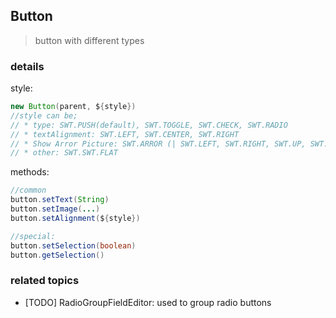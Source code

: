 ## Button
> button with different types

### details
style:

```java
new Button(parent, ${style})
//style can be;
// * type: SWT.PUSH(default), SWT.TOGGLE, SWT.CHECK, SWT.RADIO
// * textAlignment: SWT.LEFT, SWT.CENTER, SWT.RIGHT
// * Show Arror Picture: SWT.ARROR (| SWT.LEFT, SWT.RIGHT, SWT.UP, SWT.DOWN)
// * other: SWT.SWT.FLAT
```

methods:
```java
//common
button.setText(String)
button.setImage(...)
button.setAlignment(${style})

//special: 
button.setSelection(boolean)
button.getSelection()
```

### related topics

* [TODO] RadioGroupFieldEditor: used to group radio buttons
